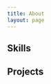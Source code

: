 ```yaml
---
title: About
layout: page
---
```

<!--
![Profile Image]({% if site.external-image %}{{ site.picture }}{% else %}{{ site.url }}/{{ site.picture }}{% endif %})
-->

<h2>Skills</h2>

<ul class="skill-list">

</ul>

<h2>Projects</h2>
